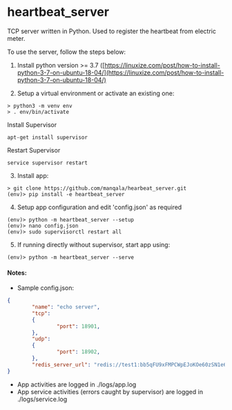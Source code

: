 # heartbeat_server

TCP server written in Python. Used to register the heartbeat from electric meter.

  

To use the server, follow the steps below:

  

 1. Install python version >= 3.7  ([https://linuxize.com/post/how-to-install-python-3-7-on-ubuntu-18-04/](https://linuxize.com/post/how-to-install-python-3-7-on-ubuntu-18-04/)

2. Setup a virtual environment or activate an existing one:
```
> python3 -m venv env
> . env/bin/activate

```
Install Supervisor
```
apt-get install supervisor
```

Restart Supervisor
```
service supervisor restart
```

3.  Install app:
```
> git clone https://github.com/manqala/hearbeat_server.git
(env)> pip install -e heartbeat_server
```
4. Setup app configuration and edit 'config.json' as required
```
(env)> python -m heartbeat_server --setup
(env)> nano config.json
(env)> sudo supervisorctl restart all
```
5.  If running directly without supervisor, start app using:
```
(env)> python -m heartbeat_server --serve
```

#### Notes:
- Sample config.json:
```json
{
        "name": "echo server",
        "tcp":
        {
                "port": 18901,
        },
        "udp":
        {
                "port": 18902,
        },
        "redis_server_url": "redis://test1:bb5qFU9xFMPCWpEJoKOe60zSN1e6LOkT@redis-10661.c259.us-central1-2.gce.cloud.redislabs.com:10661"
}
```

- App activities are logged in ./logs/app.log
- App service activities (errors caught by supervisor) are logged in ./logs/service.log

